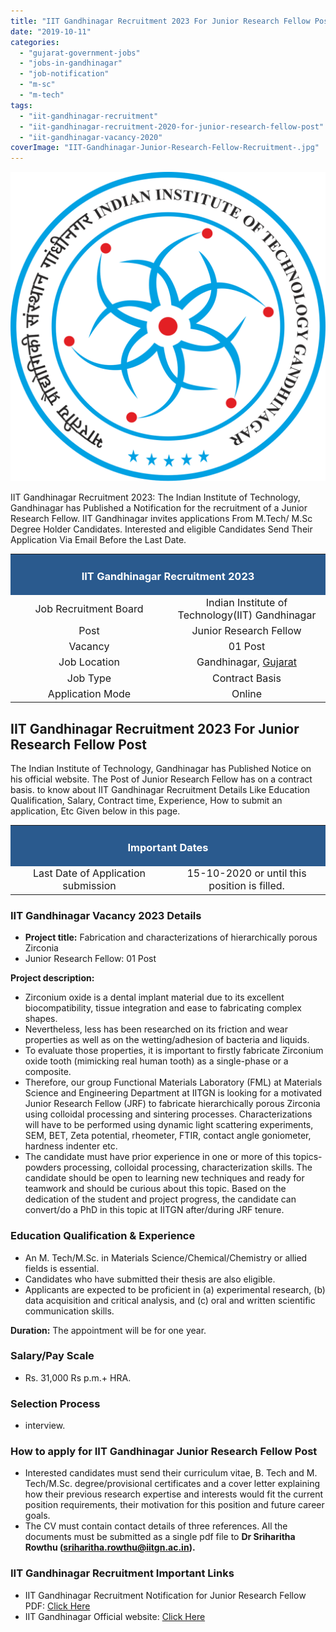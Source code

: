 ```yaml
---
title: "IIT Gandhinagar Recruitment 2023 For Junior Research Fellow Post"
date: "2019-10-11"
categories: 
  - "gujarat-government-jobs"
  - "jobs-in-gandhinagar"
  - "job-notification"
  - "m-sc"
  - "m-tech"
tags: 
  - "iit-gandhinagar-recruitment"
  - "iit-gandhinagar-recruitment-2020-for-junior-research-fellow-post"
  - "iit-gandhinagar-vacancy-2020"
coverImage: "IIT-Gandhinagar-Junior-Research-Fellow-Recruitment-.jpg"
---
```


![IIT Gandhinagar](images/IIT-Gandhinagar.png)

IIT Gandhinagar Recruitment 2023: The Indian Institute of Technology, Gandhinagar has Published a Notification for the recruitment of a Junior Research Fellow. IIT Gandhinagar invites applications From M.Tech/ M.Sc Degree Holder Candidates. Interested and eligible Candidates Send Their Application Via Email Before the Last Date.

<table style="border-collapse: collapse; width: 100%;"><tbody><tr><td style="width: 50%; background-color: #2a5a8e; text-align: center;" colspan="2"><h3><strong><span style="color: #ffffff;">IIT Gandhinagar Recruitment 2023</span></strong></h3></td></tr><tr><td style="width: 50%; text-align: center;"><span style="font-size: 12pt;">Job Recruitment Board</span></td><td style="width: 50%; text-align: center;"><span style="font-size: 12pt;">Indian Institute of Technology(IIT) Gandhinagar</span></td></tr><tr><td style="width: 50%; text-align: center;"><span style="font-size: 12pt;">Post</span></td><td style="width: 50%; text-align: center;"><span style="font-size: 12pt;">Junior Research Fellow</span></td></tr><tr><td style="width: 50%; text-align: center;"><span style="font-size: 12pt;">Vacancy</span></td><td style="width: 50%; text-align: center;"><span style="font-size: 12pt;">01 Post</span></td></tr><tr><td style="width: 50%; text-align: center;"><span style="font-size: 12pt;">Job Location</span></td><td style="width: 50%; text-align: center;"><span style="font-size: 12pt;">Gandhinagar, <a href="https://freegovtjobalert.in/gujarat-govt-jobs/" target="_blank" rel="noopener noreferrer">Gujarat</a></span></td></tr><tr><td style="width: 50%; text-align: center;"><span style="font-size: 12pt;">Job Type</span></td><td style="width: 50%; text-align: center;"><span style="font-size: 12pt;">Contract Basis</span></td></tr><tr><td style="width: 50%; text-align: center;"><span style="font-size: 12pt;">Application Mode</span></td><td style="width: 50%; text-align: center;"><span style="font-size: 12pt;">Online</span></td></tr></tbody></table>

## **IIT Gandhinagar Recruitment 2023 For Junior Research Fellow Post**

The Indian Institute of Technology, Gandhinagar has Published Notice on his official website. The Post of Junior Research Fellow has on a contract basis. to know about IIT Gandhinagar Recruitment Details Like Education Qualification, Salary, Contract time, Experience, How to submit an application, Etc Given below in this page.

<table style="border-collapse: collapse;"><tbody><tr><td style="width: 50%; background-color: #2a5a8e; text-align: center;" colspan="2"><h3><span style="color: #ffffff;">Important Dates</span></h3></td></tr><tr><td style="width: 50%; text-align: center;"><span style="font-size: 12pt;">Last Date of Application submission</span></td><td style="width: 50%; text-align: center;"><span style="font-size: 16px;">15-10-2020 or until this position is filled.</span></td></tr></tbody></table>

### **IIT Gandhinagar Vacancy 2023 Details**

- **Project title:** Fabrication and characterizations of hierarchically porous Zirconia
- Junior Research Fellow: 01 Post

**Project description:**

- Zirconium oxide is a dental implant material due to its excellent biocompatibility, tissue integration and ease to fabricating complex shapes.
- Nevertheless, less has been researched on its friction and wear properties as well as on the wetting/adhesion of bacteria and liquids.
- To evaluate those properties, it is important to firstly fabricate Zirconium oxide tooth (mimicking real human tooth) as a single-phase or a composite.
- Therefore, our group Functional Materials Laboratory (FML) at Materials Science and Engineering Department at IITGN is looking for a motivated Junior Research Fellow (JRF) to fabricate hierarchically porous Zirconia using colloidal processing and sintering processes. Characterizations will have to be performed using dynamic light scattering experiments, SEM, BET, Zeta potential, rheometer, FTIR, contact angle goniometer, hardness indenter etc.
- The candidate must have prior experience in one or more of this topics-powders processing, colloidal processing, characterization skills. The candidate should be open to learning new techniques and ready for teamwork and should be curious about this topic. Based on the dedication of the student and project progress, the candidate can convert/do a PhD in this topic at IITGN after/during JRF tenure.

### **Education Qualification & Experience**

- An M. Tech/M.Sc. in Materials Science/Chemical/Chemistry or allied fields is essential.
- Candidates who have submitted their thesis are also eligible.
- Applicants are expected to be proficient in (a) experimental research, (b) data acquisition and critical analysis, and (c) oral and written scientific communication skills.

**Duration:** The appointment will be for one year.

### **Salary/Pay Scale**

- Rs. 31,000 Rs p.m.+ HRA.

### **Selection Process**

- interview.

### **How to apply for IIT Gandhinagar Junior Research Fellow Post**

- Interested candidates must send their curriculum vitae, B. Tech and M. Tech/M.Sc. degree/provisional certificates and a cover letter explaining how their previous research expertise and interests would fit the current position requirements, their motivation for this position and future career goals.
- The CV must contain contact details of three references. All the documents must be submitted as a single pdf file to **Dr Sriharitha Rowthu (sriharitha.rowthu@iitgn.ac.in).**

### **IIT Gandhinagar Recruitment Important Links**

- IIT Gandhinagar Recruitment Notification for Junior Research Fellow PDF: [Click Here](https://drive.google.com/file/d/17DYuUnTO7pALhMefQ4dGK-DsMaRaSnWC/preview)
- IIT Gandhinagar Official website: [Click Here](https://www.iitgn.ac.in/)

